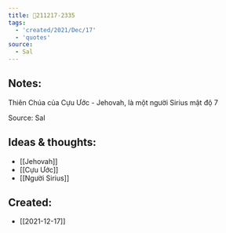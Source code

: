 ```yaml
---
title: 💬211217-2335
tags:
  - 'created/2021/Dec/17'
  - 'quotes'
source:
  - Sal
---
```


## Notes:
Thiên Chúa của Cựu Ước - Jehovah, là một người Sirius mật độ 7

Source: Sal

## Ideas & thoughts:
- [[Jehovah]]
- [[Cựu Ước]]
- [[Người Sirius]]
## Created:
- [[2021-12-17]]
